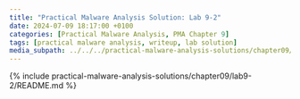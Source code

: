 ```yaml
---
title: "Practical Malware Analysis Solution: Lab 9-2"
date: 2024-07-09 18:17:00 +0100
categories: [Practical Malware Analysis, PMA Chapter 9]
tags: [practical malware analysis, writeup, lab solution]
media_subpath: ../../../practical-malware-analysis-solutions/chapter09/lab9-2
---
```


{% include practical-malware-analysis-solutions/chapter09/lab9-2/README.md %}